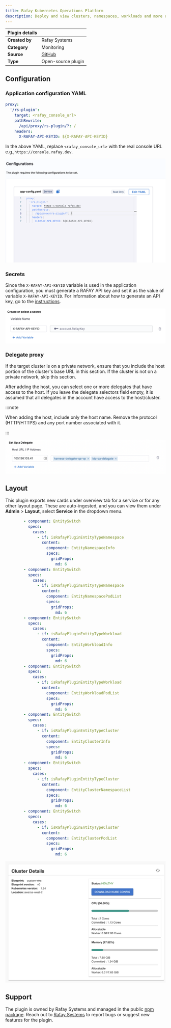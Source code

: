 ```yaml
---
title: Rafay Kubernetes Operations Platform
description: Deploy and view clusters, namespaces, workloads and more using Rafay plugin
---
```


| Plugin details |                                                                                 |
| -------------- | ------------------------------------------------------------------------------- |
| **Created by** | Rafay Systems                                                                         |
| **Category**   | Monitoring                                                                      |
| **Source**     | [GitHub](https://docs.rafay.co/backstage/overview/#backstage-plugin) |
| **Type**       | Open-source plugin                                                              |

## Configuration

### Application configuration YAML


```yaml
proxy:
  '/rs-plugin':
    target: <rafay_console_url>
    pathRewrite:
      /api/proxy/rs-plugin/?: /
    headers:
      X-RAFAY-API-KEYID: ${X-RAFAY-API-KEYID}
```

In the above YAML, replace `<rafay_console_url>` with the real console URL e.g.,`https://console.rafay.dev`.

![](./static/rafay-app-config.png)

### Secrets

Since the `X-RAFAY-API-KEYID` variable is used in the application configuration, you must generate a RAFAY API key and set it as the value of variable `X-RAFAY-API-KEYID`. For information about how to generate an API key, go to the [instructions](https://docs.rafay.co/security/rbac/users/#api-keys).

![](./static/rafay-variable.png)

### Delegate proxy

If the target cluster is on a private network, ensure that you include the host portion of the cluster's base URL in this section. If the cluster is not on a private network, skip this section.

After adding the host, you can select one or more delegates that have access to the host. If you leave the delegate selectors field empty, it is assumed that all delegates in the account have access to the host/cluster.

:::note

When adding the host, include only the host name. Remove the protocol (HTTP/HTTPS) and any port number associated with it.

:::

![](./static/plugin-delegate-proxy.png)

## Layout

This plugin exports new cards under overview tab for a service or for any other layout page. These are auto-ingested, and you can view them under **Admin** > **Layout**, select **Service** in the dropdown menu. 

```yaml
        - component: EntitySwitch
          specs:
            cases:
              - if: isRafayPluginEntityTypeNamespace
                content:
                  component: EntityNamespaceInfo
                  specs:
                    gridProps:
                      md: 6
        - component: EntitySwitch
          specs:
            cases:
              - if: isRafayPluginEntityTypeNamespace
                content:
                  component: EntityNamespacePodList
                  specs:
                    gridProps:
                      md: 6
        - component: EntitySwitch
          specs:
            cases:
              - if: isRafayPluginEntityTypeWorkload
                content:
                  component: EntityWorkloadInfo
                  specs:
                    gridProps:
                      md: 6
        - component: EntitySwitch
          specs:
            cases:
              - if: isRafayPluginEntityTypeWorkload
                content:
                  component: EntityWorkloadPodList
                  specs:
                    gridProps:
                      md: 6
        - component: EntitySwitch
          specs:
            cases:
              - if: isRafayPluginEntityTypeCluster
                content:
                  component: EntityClusterInfo
                  specs:
                    gridProps:
                      md: 6
        - component: EntitySwitch
          specs:
            cases:
              - if: isRafayPluginEntityTypeCluster
                content:
                  component: EntityClusterNamespaceList
                  specs:
                    gridProps:
                      md: 6
        - component: EntitySwitch
          specs:
            cases:
              - if: isRafayPluginEntityTypeCluster
                content:
                  component: EntityClusterPodList
                  specs:
                    gridProps:
                      md: 6
```

![](./static/rafay-kubernetes-card.png)

## Support

The plugin is owned by Rafay Systems and managed in the public [npm package](https://www.npmjs.com/package/@rafaysystems/backstage-plugin-rafay/v/0.1.9?activeTab=code). Reach out to [Rafay Systems](https://docs.rafay.co/) to report bugs or suggest new features for the plugin.
